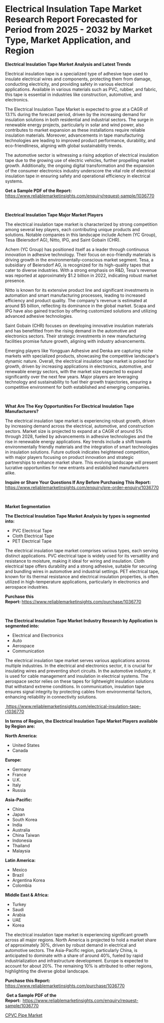 <p><h1>Electrical Insulation Tape Market Research Report Forecasted for Period from 2025 -  2032 by Market Type, Market Application, and Region</h1></p><p><strong>Electrical Insulation Tape Market Analysis and Latest Trends</strong></p>
<p><p>Electrical insulation tape is a specialized type of adhesive tape used to insulate electrical wires and components, protecting them from damage, conducting electricity, and providing safety in various electrical applications. Available in various materials such as PVC, rubber, and fabric, this tape is essential in industries like construction, automotive, and electronics.</p><p>The Electrical Insulation Tape Market is expected to grow at a CAGR of 13.1% during the forecast period, driven by the increasing demand for insulation solutions in both residential and industrial sectors. The surge in renewable energy projects, particularly in solar and wind power, also contributes to market expansion as these installations require reliable insulation materials. Moreover, advancements in tape manufacturing technologies are leading to improved product performance, durability, and eco-friendliness, aligning with global sustainability trends. </p><p>The automotive sector is witnessing a rising adoption of electrical insulation tape due to the growing use of electric vehicles, further propelling market growth. Additionally, the ongoing digital transformation and the expansion of the consumer electronics industry underscore the vital role of electrical insulation tape in ensuring safety and operational efficiency in electrical systems.</p></p>
<p><strong>Get a Sample PDF of the Report:&nbsp;</strong> <a href="https://www.reliablemarketinsights.com/enquiry/request-sample/1036770?utm_campaign=3038&utm_medium=2&utm_source=Github&utm_content=ia&utm_term=02042025&utm_id=electrical-insulation-tape">https://www.reliablemarketinsights.com/enquiry/request-sample/1036770</a></p>
<p>&nbsp;</p>
<p><strong>Electrical Insulation Tape Major Market Players</strong></p>
<p><p>The electrical insulation tape market is characterized by strong competition among several key players, each contributing unique products and solutions. Notable companies in this landscape include Achem (YC Group), Tesa (Beiersdorf AG), Nitto, IPG, and Saint Gobain (CHR). </p><p>Achem (YC Group) has positioned itself as a leader through continuous innovation in adhesive technology. Their focus on eco-friendly materials is driving growth in the environmentally-conscious market segment. Tesa, a subsidiary of Beiersdorf AG, is recognized for its high-quality tapes that cater to diverse industries. With a strong emphasis on R&D, Tesa's revenue was reported at approximately $1.2 billion in 2022, indicating robust market presence.</p><p>Nitto is known for its extensive product line and significant investments in automation and smart manufacturing processes, leading to increased efficiency and product quality. The company's revenue is estimated at around $5 billion, reflecting its dominance in the global market. Scapa and IPG have also gained traction by offering customized solutions and utilizing advanced adhesive technologies.</p><p>Saint Gobain (CHR) focuses on developing innovative insulation materials and has benefitted from the rising demand in the automotive and electronics sectors. Their strategic investments in new manufacturing facilities promise future growth, aligning with industry advancements.</p><p>Emerging players like Yongguan Adhesive and Denka are capturing niche markets with specialized products, showcasing the competitive landscape's dynamic nature. Overall, the electrical insulation tape market is poised for growth, driven by increasing applications in electronics, automotive, and renewable energy sectors, with the market size expected to expand significantly over the next few years. Major players are leveraging technology and sustainability to fuel their growth trajectories, ensuring a competitive environment for both established and emerging companies.</p></p>
<p>&nbsp;</p>
<p><strong>What Are The Key Opportunities For Electrical Insulation Tape Manufacturers?</strong></p>
<p><p>The electrical insulation tape market is experiencing robust growth, driven by increasing demand across the electrical, automotive, and construction sectors. Market size is projected to expand at a CAGR of around 5% through 2028, fueled by advancements in adhesive technologies and the rise in renewable energy applications. Key trends include a shift towards environmentally friendly materials and the integration of smart technologies in insulation solutions. Future outlook indicates heightened competition, with major players focusing on product innovation and strategic partnerships to enhance market share. This evolving landscape will present lucrative opportunities for new entrants and established manufacturers alike.</p></p>
<p><strong>Inquire or Share Your Questions If Any Before Purchasing This Report:</strong> <a href="https://www.reliablemarketinsights.com/enquiry/pre-order-enquiry/1036770?utm_campaign=3038&utm_medium=2&utm_source=Github&utm_content=ia&utm_term=02042025&utm_id=electrical-insulation-tape">https://www.reliablemarketinsights.com/enquiry/pre-order-enquiry/1036770</a></p>
<p>&nbsp;</p>
<p><strong>Market Segmentation</strong></p>
<p><strong>The Electrical Insulation Tape Market Analysis by types is segmented into:</strong></p>
<p><ul><li>PVC Electrical Tape</li><li>Cloth Electrical Tape</li><li>PET Electrical Tape</li></ul></p>
<p><p>The electrical insulation tape market comprises various types, each serving distinct applications. PVC electrical tape is widely used for its versatility and resistance to moisture, making it ideal for wiring and insulation. Cloth electrical tape offers durability and a strong adhesive, suitable for securing and bundling wires in automotive and industrial settings. PET electrical tape, known for its thermal resistance and electrical insulation properties, is often utilized in high-temperature applications, particularly in electronics and aerospace industries.</p></p>
<p><strong>Purchase this Report:&nbsp;</strong><a href="https://www.reliablemarketinsights.com/purchase/1036770?utm_campaign=3038&utm_medium=2&utm_source=Github&utm_content=ia&utm_term=02042025&utm_id=electrical-insulation-tape">https://www.reliablemarketinsights.com/purchase/1036770</a></p>
<p>&nbsp;</p>
<p><strong>The Electrical Insulation Tape Market Industry Research by Application is segmented into:</strong></p>
<p><ul><li>Electrical and Electronics</li><li>Auto</li><li>Aerospace</li><li>Communication</li></ul></p>
<p><p>The electrical insulation tape market serves various applications across multiple industries. In the electrical and electronics sector, it is crucial for insulating wires and preventing short circuits. In the automotive industry, it is used for cable management and insulation in electrical systems. The aerospace sector relies on these tapes for lightweight insulation solutions that withstand extreme conditions. In communication, insulation tape ensures signal integrity by protecting cables from environmental factors, enhancing reliability in connectivity solutions.</p></p>
<p><a href="https://www.reliablemarketinsights.com/electrical-insulation-tape-r1036770?utm_campaign=3038&utm_medium=2&utm_source=Github&utm_content=ia&utm_term=02042025&utm_id=electrical-insulation-tape">&nbsp;https://www.reliablemarketinsights.com/electrical-insulation-tape-r1036770</a></p>
<p><strong>In terms of Region, the Electrical Insulation Tape Market Players available by Region are:</strong></p>
<p>
    <p> <strong> North America: </strong>
        <ul>
            <li>United States</li>
            <li>Canada</li>
        </ul>
        </p> 
    <p> <strong> Europe: </strong>
        <ul>
            <li>Germany</li>
            <li>France</li>
            <li>U.K.</li>
            <li>Italy</li>
            <li>Russia</li>
        </ul>
        </p> 
    <p> <strong> Asia-Pacific: </strong>
        <ul>
            <li>China</li>
            <li>Japan</li>
            <li>South Korea</li>
            <li>India</li>
            <li>Australia</li>
            <li>China Taiwan</li>
            <li>Indonesia</li>
            <li>Thailand</li>
            <li>Malaysia</li>
        </ul>
        </p> 
    <p> <strong> Latin America: </strong>
        <ul>
            <li>Mexico</li>
            <li>Brazil</li>
            <li>Argentina Korea</li>
            <li>Colombia</li>
        </ul>
        </p> 
    <p> <strong> Middle East & Africa: </strong>
        <ul>
            <li>Turkey</li>
            <li>Saudi</li>
            <li>Arabia</li>
            <li>UAE</li>
            <li>Korea</li>
        </ul>
    </p>
    </p>
<p><p>The electrical insulation tape market is experiencing significant growth across all major regions. North America is projected to hold a market share of approximately 30%, driven by robust demand in electrical and automotive sectors. The Asia-Pacific region, particularly China, is anticipated to dominate with a share of around 40%, fueled by rapid industrialization and infrastructure development. Europe is expected to account for about 20%. The remaining 10% is attributed to other regions, highlighting the diverse global landscape.</p></p>
<p><strong>Purchase this Report: </strong><a href="https://www.reliablemarketinsights.com/purchase/1036770?utm_campaign=3038&utm_medium=2&utm_source=Github&utm_content=ia&utm_term=02042025&utm_id=electrical-insulation-tape">https://www.reliablemarketinsights.com/purchase/1036770</a></p>
<p>&nbsp;<strong>Get a Sample PDF of the Report:&nbsp;&nbsp;</strong><a href="https://www.reliablemarketinsights.com/enquiry/request-sample/1036770?utm_campaign=3038&utm_medium=2&utm_source=Github&utm_content=ia&utm_term=02042025&utm_id=electrical-insulation-tape">https://www.reliablemarketinsights.com/enquiry/request-sample/1036770</a></p>
<p><strong></strong></p>
<p><p><a href="https://github.com/voigttyagi/Market-Research-Report-List-1/blob/main/cpvc-pipe-market.md?utm_campaign=3038&utm_medium=2&utm_source=Github&utm_content=ia&utm_term=02042025&utm_id=electrical-insulation-tape">CPVC Pipe Market</a></p></p>